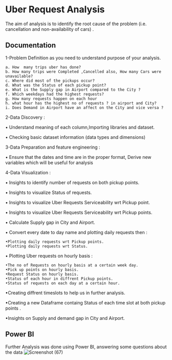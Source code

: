 # Uber Request Analysis

The aim of analysis is to identify the root cause of the problem (i.e. cancellation and non-availability of cars) .



## Documentation



1-Problem Definition as you need to understand purpose of your analysis.

    a. How  many trips uber has done?
    b. How many trips were Completed ,Cancelled also, How many Cars were unavailable?
    c. Where did most of the pickups occur?
    d. What was the Status of each pickup point?
    e. What is the Supply gap in Airport compared to the City ?
    f. Which weekdays had the highest requests?
    g. How many requests happen on each hour 
    h. what hour has the highest no of requests ? in airport and City?
    i. Does Demand in Airport have an affect on the City and vice versa ?


2-Data Discovery :

• Understand meaning of each column,Importing libraries and dataset.

• Checking basic dataset information (data types and dimensions)

3-Data Preparation and feature engineering :

•	Ensure that the dates and time are in the proper format, Derive new variables which will be useful for analysis

4-Data Visualization :

• Insights to identify number of requests on both pickup points.

• Insights to visualize Status of requests.

• Insights to visualize Uber Requests Serviceability wrt Pickup point.

• Insights to visualize Uber Requests Serviceability wrt Pickup points.

• Calculate Supply gap in City and Airport.

• Convert every date to day name  and plotting daily requests then :

    •Plotting daily requests wrt Pickup points.
    •Plotting daily requests wrt Status.
• Plotting Uber requests on hourly basis :

    •The no of Requests on hourly basis at a certain week day.
    •Pick up points on hourly basis.
    •Request Status on hourly basis.
    •Status of each hour in diffrent Pickup points.
    •Status of requests on each day at a certain hour.

•Creating diffrent timeslots to help us in further analysis.

•Creating a new Dataframe containg Status of each time slot at both pickup points .

•Insights on Supply and demand gap in City and Airport.


## Power BI
Further Analysis was done using Power BI, answering some questions about the data
![Screenshot (67)](https://user-images.githubusercontent.com/124359144/222095068-c141358d-0936-4c93-ae48-11d95705fbd7.png)




